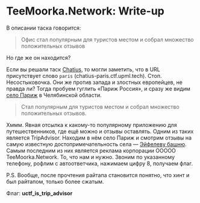 # TeeMoorka.Network: Write-up

В описании таска говорится:

> Офис стал популярным для туристов местом и собрал множество положительных отзывов

Но где же он находится?

Если вы решали таск [Chatius](../chatius), то могли заметить, что в URL присутствует 
слово `paris` (chatius-paris.ctf.upml.tech). Стоп. Несостыковочка. Они же против запада 
и злостных европейцев, не правда ли? Тогда пробуем гуглить «Париж Россия», и сразу же 
видим [село Париж](https://yandex.ru/maps/-/CBuuRCCOxD) в Челябинской области.

> Стал популярным для туристов местом и собрал множество положительных отзывов.

Хммм. Явная отсылка к какому-то популярному приложению для путешественников, где ещё можно 
и отзывы оставлять. Одним из таких является TripAdvisor. Находим в нём село Париж и смотрим отзывы
на самую известную достопримечательность села — [Эйфелеву башню](https://tripadvisor.ru/Attraction_Review-g8524271-d8520245-Reviews-Eiffel_Tower-Parizh_Chelyabinsk_Oblast_Urals_District.html). 
Самым последним из них является реклама корпорации ООООО TeeMoorka.Network. То, что нам и нужно. 
Звоним по указанному телефону, рофлим с автоответчика, нажимаем цифру 8, получаем флаг.

P.S. Вообще, после прочтения райтапа становится понятно, что хинт и был райтапом, только более сжатым.

Флаг: **uctf_is_trip_advisor**
